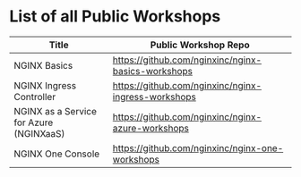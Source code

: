 # List of all Public Workshops

|Title|Public Workshop Repo|
|-----|-----|
| NGINX Basics | <https://github.com/nginxinc/nginx-basics-workshops> |
| NGINX Ingress Controller | <https://github.com/nginxinc/nginx-ingress-workshops> |
| NGINX as a Service for Azure (NGINXaaS) | <https://github.com/nginxinc/nginx-azure-workshops> |
| NGINX One Console | <https://github.com/nginxinc/nginx-one-workshops> |